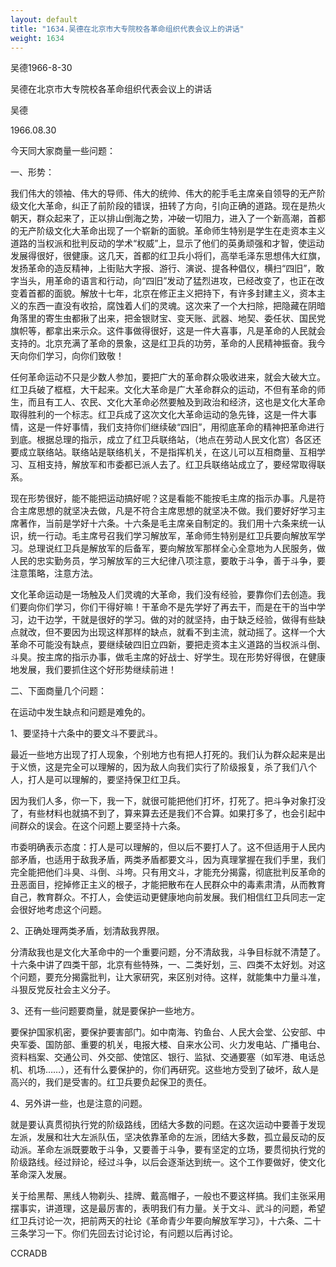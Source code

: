 ```yaml
---
layout: default
title: "1634.吴德在北京市大专院校各革命组织代表会议上的讲话"
weight: 1634
---
```


吴德1966-8-30

吴德在北京市大专院校各革命组织代表会议上的讲话

吴德

1966.08.30

今天同大家商量一些问题：

一、形势：

我们伟大的领袖、伟大的导师、伟大的统帅、伟大的舵手毛主席亲自领导的无产阶级文化大革命，纠正了前阶段的错误，扭转了方向，引向正确的道路。现在是热火朝天，群众起来了，正以排山倒海之势，冲破一切阻力，进入了一个新高潮，首都的无产阶级文化大革命出现了一个崭新的面貌。革命师生特别是学生在走资本主义道路的当权派和批判反动的学术“权威”上，显示了他们的英勇顽强和才智，使运动发展得很好，很健康。这几天，首都的红卫兵小将们，高举毛泽东思想伟大红旗，发扬革命的造反精神，上街贴大字报、游行、演说、提各种倡仪，横扫“四旧”，敢字当头，用革命的语言和行动，向“四旧”发动了猛烈进攻，已经改变了，也正在改变着首都的面貌。解放十七年，北京在修正主义把持下，有许多封建主义，资本主义的东西一直没有收拾，腐蚀着人们的灵魂。这次来了一个大扫除，把隐藏在阴暗角落里的寄生虫都揪了出来，把金银财宝、变天账、武器、地契、委任状、国民党旗帜等，都拿出来示众。这件事做得很好，这是一件大喜事，凡是革命的人民就会支持的。北京充满了革命的景象，这是红卫兵的功劳，革命的人民精神振奋。我今天向你们学习，向你们致敬！

任何革命运动不只是少数人参加，要把广大的革命群众吸收进来，就会大破大立。红卫兵破了框框，大干起来。文化大革命是广大革命群众的运动，不但有革命的师生，而且有工人、农民、文化大革命必然要触及到政治和经济，这也是文化大革命取得胜利的一个标志。红卫兵成了这次文化大革命运动的急先锋，这是一件大事情，这是一件好事情，我们支持你们继续破“四旧”，用彻底革命的精神把革命进行到底。根据总理的指示，成立了红卫兵联络站，（地点在劳动人民文化宫）各区还要成立联络站。联络站是联络机关，不是指挥机关，在这儿可以互相商量、互相学习、互相支持，解放军和市委都已派人去了。红卫兵联络站成立了，要经常取得联系。

现在形势很好，能不能把运动搞好呢？这是看能不能按毛主席的指示办事。凡是符合主席思想的就坚决去做，凡是不符合主席思想的就坚决不做。我们要好好学习主席著作，当前是学好十六条。十六条是毛主席亲自制定的。我们用十六条来统一认识，统一行动。毛主席号召我们学习解放军，革命师生特别是红卫兵要向解放军学习。总理说红卫兵是解放军的后备军，要向解放军那样全心全意地为人民服务，做人民的忠实勤务员，学习解放军的三大纪律八项注意，要敢于斗争，善于斗争，要注意策略，注意方法。

文化革命运动是一场触及人们灵魂的大革命，我们没有经验，要靠你们去创造。我们要向你们学习，你们干得好嘛！干革命不是先学好了再去干，而是在干的当中学习，边干边学，干就是很好的学习。做的对的就坚持，由于缺乏经验，做得有些缺点就改，但不要因为出现这样那样的缺点，就看不到主流，就动摇了。这样一个大革命不可能没有缺点，要继续破四旧立四新，要把走资本主义道路的当权派斗倒、斗臭。按主席的指示办事，做毛主席的好战士、好学生。现在形势好得很，在健康地发展，我们要抓住这个好形势继续前进！

二、下面商量几个问题：

在运动中发生缺点和问题是难免的。

1、要坚持十六条中的要文斗不要武斗。

最近一些地方出现了打人现象，个别地方也有把人打死的。我们认为群众起来是出于义愤，这是完全可以理解的，因为敌人向我们实行了阶级报复，杀了我们八个人，打人是可以理解的，要坚持保卫红卫兵。

因为我们人多，你一下，我一下，就很可能把他们打坏，打死了。把斗争对象打没了，有些材料也就搞不到了，算来算去还是我们不合算。如果打多了，也会引起中间群众的误会。在这个问题上要坚持十六条。

市委明确表示态度：打人是可以理解的，但以后不要打人了。这不但适用于人民内部矛盾，也适用于敌我矛盾，两类矛盾都要文斗，因为真理掌握在我们手里，我们完全能把他们斗臭、斗倒、斗垮。只有用文斗，才能充分揭露，彻底批判反革命的丑恶面目，挖掉修正主义的根子，才能把散布在人民群众中的毒素肃清，从而教育自己，教育群众。不打人，会使运动更健康地向前发展。我们相信红卫兵同志一定会很好地考虑这个问题。

2、正确处理两类矛盾，划清敌我界限。

分清敌我也是文化大革命中的一个重要问题，分不清敌我，斗争目标就不清楚了。十六条中讲了四类干部，北京有些特殊，一、二类好划，三、四类不太好划。对这个问题，要充分揭露批判，让大家研究，来区别对待。这样，就能集中力量斗准，斗狠反党反社会主义分子。

3、还有一些问题要商量，就是要保护一些地方。

要保护国家机密，要保护要害部门。如中南海、钓鱼台、人民大会堂、公安部、中央军委、国防部、重要的机关，电报大楼、自来水公司、火力发电站、广播电台、资料档案、交通公司、外交部、使馆区、银行、监狱、交通要塞（如军港、电话总机、机场……），还有什么要保护的，你们再研究。这些地方受到了破坏，敌人是高兴的，我们是受害的。红卫兵要负起保卫的责任。

4、另外讲一些，也是注意的问题。

就是要认真贯彻执行党的阶级路线，团结大多数的问题。在这次运动中要善于发现左派，发展和壮大左派队伍，坚决依靠革命的左派，团结大多数，孤立最反动的反动派。革命左派既要敢于斗争，又要善于斗争，要有坚定的立场，要贯彻执行党的阶级路线。经过辩论，经过斗争，以后会逐渐达到统一。这个工作要做好，使文化革命深入发展。

关于给黑帮、黑线人物剃头、挂牌、戴高帽子，一般也不要这样搞。我们主张采用摆事实，讲道理，这是最厉害的，表明我们有力量。关于文斗、武斗的问题，希望红卫兵讨论一次，把前两天的社论《革命青少年要向解放军学习》，十六条、二十三条学习一下。你们先回去讨论讨论，有问题以后再讨论。

CCRADB

